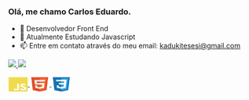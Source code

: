 ### Olá, me chamo Carlos Eduardo.


- 👦 Desenvolvedor Front End
- 🌱 Atualmente Estudando Javascript
- 📫 Entre em contato através do meu email: kadukitesesi@gmail.com

<div>
  <a href="https://github.com/kadukitesesi">
  <img height="180em" src="https://github-readme-stats.vercel.app/api?username=kadukitesesi&show_icons=true&theme=nord&include_all_commits=true&count_private=true"/>
  <img height="180em" src="https://github-readme-stats.vercel.app/api/top-langs/?username=kadukitesesi&layout=compact&langs_count=7&theme=nord"/>
</div>
  <div style="display: inline_block"><br>
  <img align="center" alt="Carlos-Js" height="30" width="40" src="https://raw.githubusercontent.com/devicons/devicon/master/icons/javascript/javascript-plain.svg">
  <img align="center" alt="Carlos-HTML" height="30" width="40" src="https://raw.githubusercontent.com/devicons/devicon/master/icons/html5/html5-original.svg">
  <img align="center" alt="Carlos-CSS" height="30" width="40" src="https://raw.githubusercontent.com/devicons/devicon/master/icons/css3/css3-original.svg">
</div>
